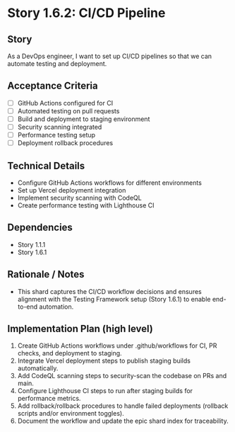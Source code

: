 # Story 1.6.2: CI/CD Pipeline

## Story
As a DevOps engineer, I want to set up CI/CD pipelines so that we can automate testing and deployment.

## Acceptance Criteria
- [ ] GitHub Actions configured for CI
- [ ] Automated testing on pull requests
- [ ] Build and deployment to staging environment
- [ ] Security scanning integrated
- [ ] Performance testing setup
- [ ] Deployment rollback procedures

## Technical Details
- Configure GitHub Actions workflows for different environments
- Set up Vercel deployment integration
- Implement security scanning with CodeQL
- Create performance testing with Lighthouse CI

## Dependencies
- Story 1.1.1
- Story 1.6.1

## Rationale / Notes
- This shard captures the CI/CD workflow decisions and ensures alignment with the Testing Framework setup (Story 1.6.1) to enable end-to-end automation.

## Implementation Plan (high level)
1. Create GitHub Actions workflows under .github/workflows for CI, PR checks, and deployment to staging.
2. Integrate Vercel deployment steps to publish staging builds automatically.
3. Add CodeQL scanning steps to security-scan the codebase on PRs and main.
4. Configure Lighthouse CI steps to run after staging builds for performance metrics.
5. Add rollback/rollback procedures to handle failed deployments (rollback scripts and/or environment toggles).
6. Document the workflow and update the epic shard index for traceability.
